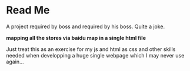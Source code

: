 Read Me
==============
A project required by boss and required by his boss. Quite a joke.    

__mapping all the stores via baidu map in a single html file__    
    

Just treat this as an exercise for my js and html as css and other skills needed when developping a huge single webpage which I may never use again...
